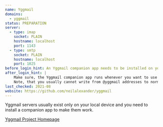```yaml
---
name: Yggmail
domains: 
  - yggmail
status: PREPARATION
server:
  - type: imap
    socket: PLAIN
    hostname: localhost
    port: 1143
  - type: smtp
    socket: PLAIN
    hostname: localhost
    port: 1025
before_login_hint: An Yggmail companion app needs to be installed on your device to access the Yggmail network.
after_login_hint: |
    Make sure, the Yggmail companion app runs whenever you want to use this account.
    Note, that you usually cannot write from @yggmail addresses to normal e-mail-addresses (as @gmx.net). However, you can create another account in the normal e-mail-network for this purpose.
last_checked: 2021-08
website: https://github.com/neilalexander/yggmail
---
```


Yggmail servers usually exist only on your local device
and you need to install a companion app to make them work.

[Yggmail Project Homepage](https://github.com/neilalexander/yggmail)
